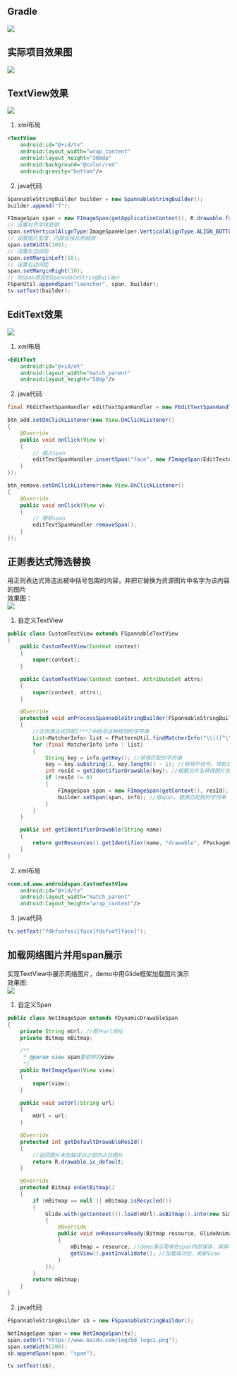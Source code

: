 
## Gradle
[![](https://jitpack.io/v/zj565061763/span.svg)](https://jitpack.io/#zj565061763/span)

## 实际项目效果图
![](http://thumbsnap.com/i/QeKxWmbM.png?0718)

## TextView效果
![](http://thumbsnap.com/i/uKnMNBqU.gif?0718)<br>

1. xml布局
```xml
<TextView
    android:id="@+id/tv"
    android:layout_width="wrap_content"
    android:layout_height="300dp"
    android:background="@color/red"
    android:gravity="bottom"/>
```
2. java代码
```java
SpannableStringBuilder builder = new SpannableStringBuilder();
builder.append("f");

FImageSpan span = new FImageSpan(getApplicationContext(), R.drawable.face);
// 设置对齐字体底部
span.setVerticalAlignType(ImageSpanHelper.VerticalAlignType.ALIGN_BOTTOM);
// 设置图片宽度，内部会按比例缩放
span.setWidth(100);
// 设置左边间距
span.setMarginLeft(10);
// 设置右边间距
span.setMarginRight(10);
// 将span添加到SpannableStringBuilder
FSpanUtil.appendSpan("launcher", span, builder);
tv.setText(builder);
```
## EditText效果
![](http://thumbsnap.com/i/8T87giV5.gif?0718)<br>

1. xml布局
```xml
<EditText
    android:id="@+id/et"
    android:layout_width="match_parent"
    android:layout_height="50dp"/>
```
2. java代码
```java
final FEditTextSpanHandler editTextSpanHandler = new FEditTextSpanHandler((EditText) findViewById(R.id.et));

btn_add.setOnClickListener(new View.OnClickListener()
{
    @Override
    public void onClick(View v)
    {
        // 插入span
        editTextSpanHandler.insertSpan("face", new FImageSpan(EditTextActivity.this, R.drawable.face));
    }
});

btn_remove.setOnClickListener(new View.OnClickListener()
{
    @Override
    public void onClick(View v)
    {
        // 删除span
        editTextSpanHandler.removeSpan();
    }
});
```
## 正则表达式筛选替换
用正则表达式筛选出被中括号包围的内容，并把它替换为资源图片中名字为该内容的图片<br>
效果图：<br>
![](http://thumbsnap.com/s/a5Dgu0Cj.png?0718)<br>

1. 自定义TextView
```java
public class CustomTextView extends FSpannableTextView
{
    public CustomTextView(Context context)
    {
        super(context);
    }

    public CustomTextView(Context context, AttributeSet attrs)
    {
        super(context, attrs);
    }

    @Override
    protected void onProcessSpannableStringBuilder(FSpannableStringBuilder builder)
    {
        //正则表达式匹配[***]中括号这种规则的字符串
        List<MatcherInfo> list = FPatternUtil.findMatcherInfo("\\[([^\\[\\]]+)\\]", builder.toString());
        for (final MatcherInfo info : list)
        {
            String key = info.getKey(); //获得匹配的字符串
            key = key.substring(1, key.length() - 1); //移除中括号，得到文件名
            int resId = getIdentifierDrawable(key); //根据文件名获得图片资源id
            if (resId != 0)
            {
                FImageSpan span = new FImageSpan(getContext(), resId);
                builder.setSpan(span, info); //用span，替换匹配到的字符串
            }
        }
    }

    public int getIdentifierDrawable(String name)
    {
        return getResources().getIdentifier(name, "drawable", FPackageUtil.getPackageName());
    }
}
```

2. xml布局
```xml
<com.sd.www.androidspan.CustomTextView
    android:id="@+id/tv"
    android:layout_width="match_parent"
    android:layout_height="wrap_content"/>
```

3. java代码
```java
tv.setText("fdkfsofosi[face]fdsfsdf[face]");
```

## 加载网络图片并用span展示
实现TextView中展示网络图片，demo中用Glide框架加载图片演示<br>
效果图:<br>
![](http://thumbsnap.com/i/UmzIoF5v.gif?0718)<br>

1. 自定义Span
```java
public class NetImageSpan extends FDynamicDrawableSpan
{
    private String mUrl; //图片url地址
    private Bitmap mBitmap;

    /**
     * @param view span要依附的view
     */
    public NetImageSpan(View view)
    {
        super(view);
    }

    public void setUrl(String url)
    {
        mUrl = url;
    }

    @Override
    protected int getDefaultDrawableResId()
    {
        //返回图片未加载成功之前的占位图片
        return R.drawable.ic_default;
    }

    @Override
    protected Bitmap onGetBitmap()
    {
        if (mBitmap == null || mBitmap.isRecycled())
        {
            Glide.with(getContext()).load(mUrl).asBitmap().into(new SimpleTarget<Bitmap>()
            {
                @Override
                public void onResourceReady(Bitmap resource, GlideAnimation<? super Bitmap> glideAnimation)
                {
                    mBitmap = resource; //demo演示简单在span内部保存，具体项目中应该把Bitmap对象存到app的缓存管理中
                    getView().postInvalidate(); //加载成功后，刷新View
                }
            });
        }
        return mBitmap;
    }
}
```

2. java代码
```java
FSpannableStringBuilder sb = new FSpannableStringBuilder();

NetImageSpan span = new NetImageSpan(tv);
span.setUrl("https://www.baidu.com/img/bd_logo1.png");
span.setWidth(200);
sb.appendSpan(span, "span");

tv.setText(sb);
```
